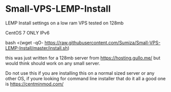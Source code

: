 # Small-VPS-LEMP-Install
LEMP Install settings on a low ram VPS tested on 128mb

CentOS 7 ONLY
IPv6

bash <(wget -qO- https://raw.githubusercontent.com/Sumiza/Small-VPS-LEMP-Install/master/install.sh)



this was just written for a 128mb server from https://hosting.gullo.me/ but would think should work on any small server.

Do not use this if you are installing this on a normal sized server or any other OS, if youre looking for command line installer that do it all a good one is https://centminmod.com/
